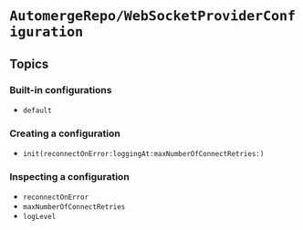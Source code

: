 # ``AutomergeRepo/WebSocketProviderConfiguration``

## Topics

### Built-in configurations

- ``default``

### Creating a configuration

- ``init(reconnectOnError:loggingAt:maxNumberOfConnectRetries:)``

### Inspecting a configuration 

- ``reconnectOnError``
- ``maxNumberOfConnectRetries``
- ``logLevel``
